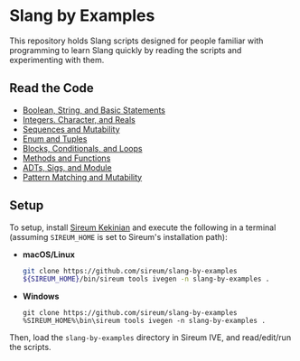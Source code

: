 # Slang by Examples

This repository holds Slang scripts designed for people familiar with
programming to learn Slang quickly by reading the scripts and
experimenting with them.


## Read the Code

* [Boolean, String, and Basic Statements](src/00-boolean-string-basic-statements.sc)
* [Integers. Character, and Reals](src/01-integers-character-reals.sc)
* [Sequences and Mutability](src/02-sequences-mutability.sc)
* [Enum and Tuples](src/03-enum-tuples.sc)
* [Blocks, Conditionals, and Loops](src/04-blocks-conditionals-loops.sc)
* [Methods and Functions](src/05-methods-functions.sc)
* [ADTs, Sigs, and Module](src/06-adts-sigs-module.sc)
* [Pattern Matching and Mutability](src/07-pattern-matching.sc)

## Setup

To setup, install [Sireum Kekinian](https://github.com/sireum/kekinian)
and execute the following in a terminal (assuming `SIREUM_HOME` is 
set to Sireum's installation path):

* **macOS/Linux**

  ```bash
  git clone https://github.com/sireum/slang-by-examples
  ${SIREUM_HOME}/bin/sireum tools ivegen -n slang-by-examples .
  ```

* **Windows**

  ```batch
  git clone https://github.com/sireum/slang-by-examples
  %SIREUM_HOME%\bin\sireum tools ivegen -n slang-by-examples .
  ```
  
Then, load the `slang-by-examples` directory in Sireum IVE, and
read/edit/run the scripts.